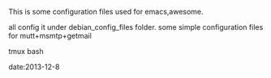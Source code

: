 This is some configuration files used for emacs,awesome.

all config it under debian_config_files folder.
some simple configuration files for mutt+msmtp+getmail 


tmux
bash

date:2013-12-8
